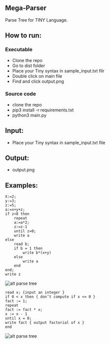 ## Mega-Parser
Parse Tree for TINY Language.

## How to run:
### Executable
- Clone the repo
- Go to dist folder
- Place your Tiny syntax in sample_input.txt filr
- Double click on main file
- Find and click output.png

### Source code
- clone the repo
- pip3 install -r requirements.txt
- python3 main.py

## Input:
- Place your Tiny syntax in sample_input.txt file

## Output:
- output.png

## Examples:

```
X:=2;
y:=3;
z:=5;
a:=x+y+z;
if z<8 then
    repeat
    a:=a*2;
    z:=z-1
    until z=0;
    write a
else
    read b;
    if b = 1 then
        write b*(x+y)
    else
        write a
    end
end;
write z
```
![alt parse tree](https://i.ibb.co/WpG4K37/Screenshot-from-2018-12-21-21-04-26.png)
```
read x; {input an integer }
if 0 < x then { don’t compute if x <= 0 }
fact := 1;
repeat
fact := fact * x;
x := x - 1
until x = 0;
write fact { output factorial of x }
end
```
![alt parse tree](https://i.ibb.co/rx9wFNL/Screenshot-from-2018-12-21-21-02-17.png)
